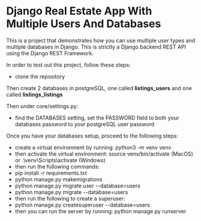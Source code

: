 # Django Real Estate App With Multiple Users And Databases

This is a project that demonstrates how you can use multiple user types and multiple databases in Django. This is strictly a Django backend REST API using the Django REST Framework.

In order to test out this project, follow these steps:

- clone the repository

Then create 2 databases in postgreSQL, one called **listings_users** and one called **listings_listings**

Then under core/settings.py:

- find the DATABASES setting, set the PASSWORD field to both your databases password to your postgreSQL user password

Once you have your databases setup, proceed to the following steps:

- create a virtual environment by running: python3 -m venv venv
- then activate the virtual environment: source venv/bin/activate (MacOS) or .\venv\Scripts\activate (Windows)
- then run the following commands:
- pip install -r requirements.txt
- python manage.py makemigrations
- python manage.py migrate user --database=users
- python manage.py migrate --database=users
- then run the following to create a superuser:
- python manage.py createsuperuser --database=users
- then you can run the server by running: python manage.py runserver
